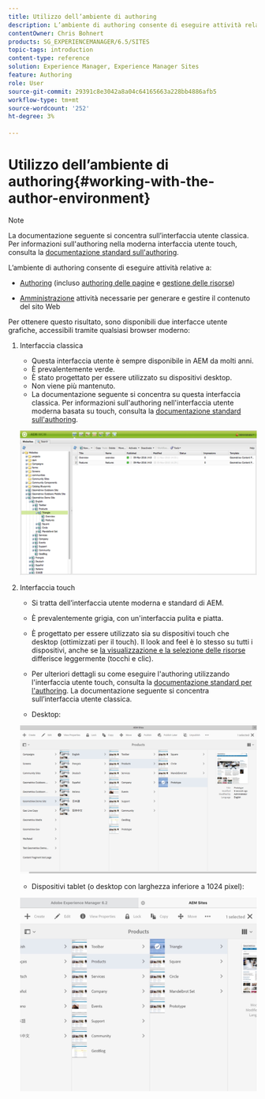 ```yaml
---
title: Utilizzo dell’ambiente di authoring
description: L’ambiente di authoring consente di eseguire attività relative all’authoring (inclusa l’authoring delle pagine e la gestione delle risorse) e di amministrare le attività necessarie per generare e gestire i contenuti sul sito web.
contentOwner: Chris Bohnert
products: SG_EXPERIENCEMANAGER/6.5/SITES
topic-tags: introduction
content-type: reference
solution: Experience Manager, Experience Manager Sites
feature: Authoring
role: User
source-git-commit: 29391c8e3042a8a04c64165663a228bb4886afb5
workflow-type: tm+mt
source-wordcount: '252'
ht-degree: 3%

---
```


# Utilizzo dell’ambiente di authoring{#working-with-the-author-environment}

>[!NOTE]
>
>La documentazione seguente si concentra sull’interfaccia utente classica. Per informazioni sull&#39;authoring nella moderna interfaccia utente touch, consulta la [documentazione standard sull&#39;authoring](/help/assets/assets.md).

L’ambiente di authoring consente di eseguire attività relative a:

* [Authoring](/help/sites-authoring/author.md) (incluso [authoring delle pagine](/help/sites-authoring/qg-page-authoring.md) e [gestione delle risorse](/help/assets/assets.md))

* [Amministrazione](/help/sites-administering/administer-best-practices.md) attività necessarie per generare e gestire il contenuto del sito Web

Per ottenere questo risultato, sono disponibili due interfacce utente grafiche, accessibili tramite qualsiasi browser moderno:

1. Interfaccia classica

   * Questa interfaccia utente è sempre disponibile in AEM da molti anni.
   * È prevalentemente verde.
   * È stato progettato per essere utilizzato su dispositivi desktop.
   * Non viene più mantenuto.
   * La documentazione seguente si concentra su questa interfaccia classica. Per informazioni sull&#39;authoring nell&#39;interfaccia utente moderna basata su touch, consulta la [documentazione standard sull&#39;authoring](/help/sites-authoring/author.md).

   ![chlimage_1-149](assets/chlimage_1-149.png)

1. Interfaccia touch

   * Si tratta dell’interfaccia utente moderna e standard di AEM.
   * È prevalentemente grigia, con un&#39;interfaccia pulita e piatta.
   * È progettato per essere utilizzato sia su dispositivi touch che desktop (ottimizzati per il touch). Il look and feel è lo stesso su tutti i dispositivi, anche se [la visualizzazione e la selezione delle risorse](/help/sites-authoring/basic-handling.md) differisce leggermente (tocchi e clic).
   * Per ulteriori dettagli su come eseguire l&#39;authoring utilizzando l&#39;interfaccia utente touch, consulta la [documentazione standard per l&#39;authoring](/help/sites-authoring/author.md). La documentazione seguente si concentra sull’interfaccia utente classica.

   * Desktop:

   ![chlimage_1-150](assets/chlimage_1-150.png)

   * Dispositivi tablet (o desktop con larghezza inferiore a 1024 pixel):

   ![chlimage_1-7](assets/chlimage_1-7.jpeg)
